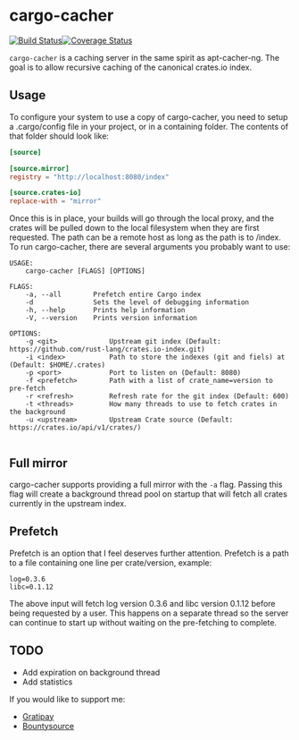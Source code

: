 # cargo-cacher

[![Build Status](https://travis-ci.org/ChrisMacNaughton/cargo-cacher.svg?branch=master)](https://travis-ci.org/ChrisMacNaughton/cargo-cacher)[![Coverage Status](https://coveralls.io/repos/github/ChrisMacNaughton/cargo-cacher/badge.svg?branch=master)](https://coveralls.io/github/ChrisMacNaughton/cargo-cacher?branch=master)

`cargo-cacher` is a caching server in the same spirit as apt-cacher-ng. The goal is to allow recursive caching of the canonical crates.io index.

## Usage

To configure your system to use a copy of cargo-cacher, you need to setup a .cargo/config file in your project, or in a containing folder. The contents of that folder should look like:

```toml
[source]

[source.mirror]
registry = "http://localhost:8080/index"

[source.crates-io]
replace-with = "mirror"
```

Once this is in place, your builds will go through the local proxy, and the crates will be pulled down to the local filesystem when they are first requested. The path can be a remote host as long as the path is to /index. To run cargo-cacher, there are several arguments you probably want to use:

```
USAGE:
    cargo-cacher [FLAGS] [OPTIONS]

FLAGS:
    -a, --all        Prefetch entire Cargo index
    -d               Sets the level of debugging information
    -h, --help       Prints help information
    -V, --version    Prints version information

OPTIONS:
    -g <git>             Upstream git index (Default: https://github.com/rust-lang/crates.io-index.git)
    -i <index>           Path to store the indexes (git and fiels) at (Default: $HOME/.crates)
    -p <port>            Port to listen on (Default: 8080)
    -f <prefetch>        Path with a list of crate_name=version to pre-fetch
    -r <refresh>         Refresh rate for the git index (Default: 600)
    -t <threads>         How many threads to use to fetch crates in the background
    -u <upstream>        Upstream Crate source (Default: https://crates.io/api/v1/crates/)


```

## Full mirror

cargo-cacher supports providing a full mirror with the `-a` flag. Passing this flag will create a background thread pool on startup that will fetch all crates currently in the upstream index.

## Prefetch

Prefetch is an option that I feel deserves further attention. Prefetch is a path to a file containing one line per crate/version, example:

```
log=0.3.6
libc=0.1.12
```

The above input will fetch log version 0.3.6 and libc version 0.1.12 before being requested by a user. This happens on a separate thread so the server can continue to start up without waiting on the pre-fetching to complete.

## TODO

- Add expiration on background thread
- Add statistics

If you would like to support me:

- [Gratipay](https://gratipay.com/~IceyEC/)
- [Bountysource](https://www.bountysource.com/teams/iceyec)
